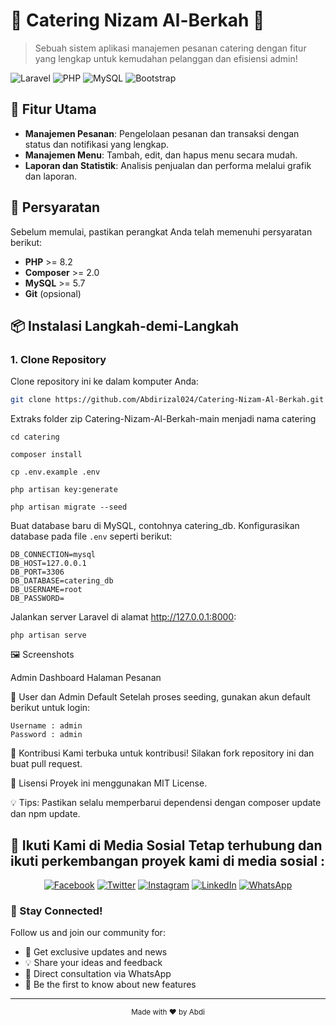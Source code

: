 # 🌟 Catering Nizam Al-Berkah 🌟

> Sebuah sistem aplikasi manajemen pesanan catering dengan fitur yang lengkap untuk kemudahan pelanggan dan efisiensi admin!

![Laravel](https://img.shields.io/badge/Laravel-^8.0-red?style=for-the-badge&logo=laravel)
![PHP](https://img.shields.io/badge/PHP-^7.3-blue?style=for-the-badge&logo=php)
![MySQL](https://img.shields.io/badge/MySQL-^5.7-orange?style=for-the-badge&logo=mysql)
![Bootstrap](https://img.shields.io/badge/Bootstrap-^4.5-purple?style=for-the-badge&logo=bootstrap)

## 🚀 Fitur Utama
- **Manajemen Pesanan**: Pengelolaan pesanan dan transaksi dengan status dan notifikasi yang lengkap.
- **Manajemen Menu**: Tambah, edit, dan hapus menu secara mudah.
- **Laporan dan Statistik**: Analisis penjualan dan performa melalui grafik dan laporan.

## 🔧 Persyaratan
Sebelum memulai, pastikan perangkat Anda telah memenuhi persyaratan berikut:
- **PHP** >= 8.2
- **Composer** >= 2.0
- **MySQL** >= 5.7
- **Git** (opsional)

## 📦 Instalasi Langkah-demi-Langkah

### 1. Clone Repository
Clone repository ini ke dalam komputer Anda:

```bash
git clone https://github.com/Abdirizal024/Catering-Nizam-Al-Berkah.git
```
Extraks folder zip Catering-Nizam-Al-Berkah-main menjadi nama catering
```
cd catering
```
```
composer install
```
```
cp .env.example .env
```
```
php artisan key:generate
```
```
php artisan migrate --seed
```
Buat database baru di MySQL, contohnya catering_db.
Konfigurasikan database pada file ```.env``` seperti berikut:
```
DB_CONNECTION=mysql
DB_HOST=127.0.0.1
DB_PORT=3306
DB_DATABASE=catering_db
DB_USERNAME=root
DB_PASSWORD=
```

Jalankan server Laravel di alamat http://127.0.0.1:8000:
```
php artisan serve
```

🖼️ Screenshots

Admin Dashboard	Halaman Pesanan

🔐 User dan Admin Default
Setelah proses seeding, gunakan akun default berikut untuk login:

```
Username : admin
Password : admin
```

🤝 Kontribusi
Kami terbuka untuk kontribusi! Silakan fork repository ini dan buat pull request.


📝 Lisensi
Proyek ini menggunakan MIT License.


💡 Tips: Pastikan selalu memperbarui dependensi dengan composer update dan npm update.





## 📱 Ikuti Kami di Media Sosial Tetap terhubung dan ikuti perkembangan proyek kami di media sosial :

<div align="center">
  
[![Facebook](https://img.shields.io/badge/Facebook-%231877F2.svg?style=for-the-badge&logo=Facebook&logoColor=white)](https://facebook.com/YourPageName)
[![Twitter](https://img.shields.io/badge/Twitter-%231DA1F2.svg?style=for-the-badge&logo=Twitter&logoColor=white)](https://twitter.com/YourTwitterHandle)
[![Instagram](https://img.shields.io/badge/Instagram-%23E4405F.svg?style=for-the-badge&logo=Instagram&logoColor=white)](https://instagram.com/YourInstagram)
[![LinkedIn](https://img.shields.io/badge/linkedin-%230077B5.svg?style=for-the-badge&logo=linkedin&logoColor=white)](https://linkedin.com/in/YourLinkedIn)
[![WhatsApp](https://img.shields.io/badge/WhatsApp-25D366?style=for-the-badge&logo=whatsapp&logoColor=white)](https://wa.me/YourPhoneNumber)

</div>

### 🌟 Stay Connected!

Follow us and join our community for:

- 🎯 Get exclusive updates and news
- 💡 Share your ideas and feedback
- 🤝 Direct consultation via WhatsApp
- 🎉 Be the first to know about new features

---

<div align="center">
  <sub>Made with ❤️ by Abdi</sub>
</div>
